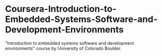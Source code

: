 
# Coursera-Introduction-to-Embedded-Systems-Software-and-Development-Environments
"Introduction to embedded systems software and development environments" course by University of Colorado Boulder.